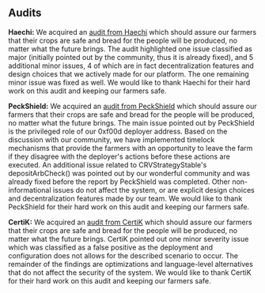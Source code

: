 ## Audits

**Haechi:** We acquired an [audit from Haechi](https://github.com/harvest-finance/harvest/blob/master/audits/Haechi-Harvest.pdf) which should assure our farmers that their crops are safe and bread for the people will be produced, no matter what the future brings. The audit highlighted one issue classified as major (initially pointed out by the community, thus it is already fixed), and 5 additional minor issues, 4 of which are in fact decentralization features and design choices that we actively made for our platform. The one remaining minor issue was fixed as well. We would like to thank Haechi for their hard work on this audit and keeping our farmers safe.

**PeckShield:** We acquired an [audit from PeckShield](https://github.com/harvest-finance/harvest/blob/master/audits/PeckShield-Harvest.pdf) which should assure our farmers that their crops are safe and bread for the people will be produced, no matter what the future brings. The main issue pointed out by PeckShield is the privileged role of our 0xf00d deployer address. Based on the discussion with our community, we have implemented timelock mechanisms that provide the farmers with an opportunity to leave the farm if they disagree with the deployer's actions before these actions are executed. An additional issue related to CRVStrategyStable's depositArbCheck() was pointed out by our wonderful community and was already fixed before the report by PeckShield was completed. Other non-informational issues do not affect the system, or are explicit design choices and decentralization features made by our team. We would like to thank PeckShield for their hard work on this audit and keeping our farmers safe.

**CertiK:** We acquired an [audit from CertiK](https://github.com/harvest-finance/harvest/blob/master/audits/CertiK-Harvest.pdf) which should assure our farmers that their crops are safe and bread for the people will be produced, no matter what the future brings. CertiK pointed out one minor severity issue which was classified as a false positive as the deployment and configuration does not allows for the described scenario to occur. The remainder of the findings are optimizations and language-level alternatives that do not affect the security of the system. We would like to thank CertiK for their hard work on this audit and keeping our farmers safe.

